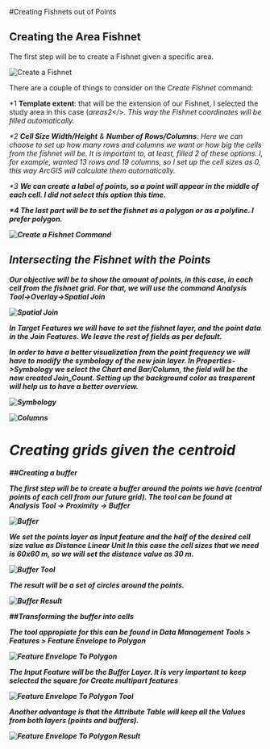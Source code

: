 #Creating Fishnets out of Points
## Creating the Area Fishnet

The first step will be to create a Fishnet given a specific area.

![Create a Fishnet](https://raw.githubusercontent.com/biometry/ArcGis/master/Images/Fishnet/Create%20Fishnet.JPG)

There are a couple of things to consider on the <i>Create Fishnet</i> command:

*1 <b>Template extent</b>: that will be the extension of our Fishnet, I selected the study area in this case (<i>areas2</>. This way the Fishnet coordinates will be filled automatically.

*2 <b>Cell Size Width/Height</b> & <b>Number of Rows/Columns</b>: Here we can choose to set up how many rows and columns we want or how big the cells from the fishnet will be. It is important to, at least, filled 2 of these options.
I, for example, wanted 13 rows and 19 columns, so I set up the cell sizes as 0, this way ArcGIS will calculate them automatically.

*3 <b>We can create a label of points, so a point will appear in the middle of each cell. I did not select this option this time.

*4 The last part will be to set the fishnet as a polygon or as a polyline. I prefer polygon.

![Create a Fishnet Command](https://raw.githubusercontent.com/biometry/ArcGis/master/Images/Fishnet/Create%20Fishnet%20Command.JPG)

## Intersecting the Fishnet with the Points

Our objective will be to show the amount of points, in this case, in each cell from the fishnet grid. For that, we will use the command <b>Analysis Tool->Overlay->Spatial Join</b>

![Spatial Join](https://raw.githubusercontent.com/biometry/ArcGis/master/Images/Fishnet/Spatial%20Join.JPG)

In <i>Target Features</i> we will have to set the fishnet layer, and the point data in the <i>Join Features</i>. We leave the rest of fields as per default.

In order to have a better visualization from the point frequency we will have to modify the symbology of the new join layer. In <b>Properties->Symbology</b> we select the <i>Chart</i> and <i>Bar/Column</i>, the field will be the new created <i>Join_Count</i>.
Setting up the background color as trasparent will help us to have a better overview.

![Symbology](https://raw.githubusercontent.com/biometry/ArcGis/master/Images/Fishnet/JoinCounts.JPG)

![Columns](https://raw.githubusercontent.com/biometry/ArcGis/master/Images/Fishnet/Columns.JPG)


# Creating grids given the centroid

##Creating a buffer

The first step will be to create a buffer around the points we have (central points of each cell from our future grid).
The tool can be found at <b>Analysis Tool -> Proximity -> Buffer</b>

![Buffer](https://raw.githubusercontent.com/biometry/ArcGis/master/Images/Fishnet/Buffer.JPG)

We set the points layer as Input feature and the half of the desired cell size value as <i>Distance Linear Unit</i>
In this case the cell sizes that we need is 60x60 m, so we will set the distance value as 30 m.

![Buffer Tool](https://raw.githubusercontent.com/biometry/ArcGis/master/Images/Fishnet/Buffer%20Tool.JPG)

The result will be a set of <i>circles</i> around the points.

![Buffer Result](https://raw.githubusercontent.com/biometry/ArcGis/master/Images/Fishnet/Buffer%20result.JPG)

##Transforming the buffer into cells

The tool appropiate for this can be found in <b>Data Management Tools > Features > Feature Envelope to Polygon</b>

![Feature Envelope To Polygon](https://raw.githubusercontent.com/biometry/ArcGis/master/Images/Fishnet/Feature%20Envelope%20To%20Polygon%20Tool.JPG)

The Input Feature will be the Buffer Layer. It is very important to keep selected the square for <i>Create multipart features</i>

![Feature Envelope To Polygon Tool](https://raw.githubusercontent.com/biometry/ArcGis/master/Images/Fishnet/Feature%20Envelope%20To%20Polygon.JPG)

Another advantage is that the Attribute Table will keep all the Values from both layers (points and buffers).

![Feature Envelope To Polygon Result](https://raw.githubusercontent.com/biometry/ArcGis/master/Images/Fishnet/Feature%20Envelope%20To%20Polygon%20result.JPG)
